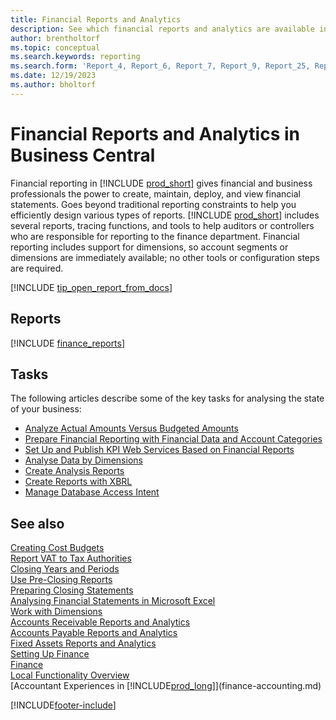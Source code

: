 ```yaml
---
title: Financial Reports and Analytics
description: See which financial reports and analytics are available in the standard version of Business Central so you can keep track of your business. Use report 38 for profit/loss (P&L) reporting.
author: brentholtorf
ms.topic: conceptual
ms.search.keywords: reporting
ms.search.form: 'Report_4, Report_6, Report_7, Report_9, Report_25, Report_38'
ms.date: 12/19/2023
ms.author: bholtorf
---
```

# <a name="financial-reports-and-analytics-in-business-central"></a>Financial Reports and Analytics in Business Central

Financial reporting in [!INCLUDE [prod_short](includes/prod_short.md)] gives financial and business professionals the power to create, maintain, deploy, and view financial statements. Goes beyond traditional reporting constraints to help you efficiently design various types of reports. [!INCLUDE [prod_short](includes/prod_short.md)] includes several reports, tracing functions, and tools to help auditors or controllers who are responsible for reporting to the finance department. Financial reporting includes support for dimensions, so account segments or dimensions are immediately available; no other tools or configuration steps are required.  

[!INCLUDE [tip_open_report_from_docs](includes/tip-open-report-from-docs.md)]

## <a name="reports"></a>Reports

[!INCLUDE [finance_reports](includes/finance-reports-include.md)]

## <a name="tasks"></a>Tasks

The following articles describe some of the key tasks for analysing the state of your business:

* [Analyze Actual Amounts Versus Budgeted Amounts](bi-how-analyze-actual-versus-budget.md)  
* [Prepare Financial Reporting with Financial Data and Account Categories](bi-how-work-account-schedule.md)  
* [Set Up and Publish KPI Web Services Based on Financial Reports](bi-how-to-set-up-and-publish-kpi-web-services-based-on-account-schedules.md)  
* [Analyse Data by Dimensions](bi-how-analyze-data-dimension.md)  
* [Create Analysis Reports](bi-how-create-analysis-views-reports.md)  
* [Create Reports with XBRL](bi-create-reports-with-xbrl.md)  
* [Manage Database Access Intent](admin-data-access-intent.md)  

## <a name="see-also"></a>See also

[Creating Cost Budgets](finance-create-cost-budgets.md)  
[Report VAT to Tax Authorities](finance-how-report-vat.md)  
[Closing Years and Periods](year-close-years-periods.md)  
[Use Pre-Closing Reports](year-prepare-preclose-reports.md)  
[Preparing Closing Statements](year-prepare-close-statement.md)  
[Analysing Financial Statements in Microsoft Excel](finance-analyze-excel.md)  
[Work with Dimensions](finance-dimensions.md)  
[Accounts Receivable Reports and Analytics](receivables-reports.md)  
[Accounts Payable Reports and Analytics](payables-reports.md)  
[Fixed Assets Reports and Analytics](fa-reports.md)  
[Setting Up Finance](finance-setup-finance.md)  
[Finance](finance.md)  
[Local Functionality Overview](about-localization.md)  
[Accountant Experiences in [!INCLUDE[prod_long](includes/prod_long.md)]](finance-accounting.md)  


[!INCLUDE[footer-include](includes/footer-banner.md)]
